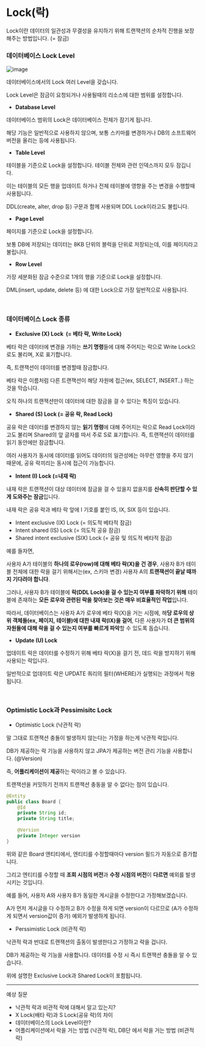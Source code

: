 # Lock(락)

Lock이란 데이터의 일관성과 무결성을 유지하기 위해 트랜잭션의 순차적 진행을 보장해주는 방법입니다. (= 잠금)

### **데이터베이스 Lock Level**

![image](https://img1.daumcdn.net/thumb/R1280x0/?scode=mtistory2&fname=https%3A%2F%2Fblog.kakaocdn.net%2Fdn%2FqvPPr%2FbtrBwtAdARb%2FIQ8IwKSxwR3QXpyscKZ1HK%2Fimg.png)

데이터베이스에서의 Lock 여러 Level을 갖습니다.

Lock Level은 잠금이 요청되거나 사용될때의 리소스에 대한 범위를 설정합니다.

-   **Database Level**

데이터베이스 범위의 Lock은 데이터베이스 전체가 잠기게 됩니다.

해당 기능은 일반적으로 사용하지 않으며, 보통 스키마를 변경하거나 DB의 소프트웨어 버전을 올리는 등에 사용됩니다.

-   **Table Level**

테이블을 기준으로 Lock을 설정합니다. 테이블 전체와 관련 인덱스까지 모두 잠깁니다.  

이는 테이블의 모든 행을 업데이트 하거나 전체 테이블에 영향을 주는 변경을 수행할때 사용됩니다. 

DDL(create, alter, drop 등) 구문과 함께 사용되며 DDL Lock이라고도 불립니다.

-   **Page Level**

페이지를 기준으로 Lock을 설정합니다. 

보통 DB에 저장되는 데이터는 8KB 단위의 블럭을 단위로 저장되는데, 이를 페이지라고 불립니다.

-   **Row Level**

가장 세분화된 잠금 수준으로 1개의 행을 기준으로 Lock을 설정합니다.

DML(insert, update, delete 등) 에 대한 Lock으로 가장 일반적으로 사용됩니다. 

<br>

### **데이터베이스 Lock 종류**

-   **Exclusive (X) Lock  (= 베타 락, Write Lock)** 

베타 락은 데이터에 변경을 가하는 **쓰기 명령**들에 대해 주어지는 락으로 Write Lock으로도 불리며, X로 표기합니다.

즉, 트랜잭션이 데이터를 변경할때 잠금합니다.

베타 락은 이름처럼 다른 트랜잭션이 해당 자원에 접근(ex, SELECT, INSERT..) 하는 것을 막습니다.

오직 하나의 트랜잭션만이 데이터에 대한 잠금을 걸 수 있다는 특징이 있습니다.

-   **Shared (S) Lock (= 공유 락, Read Lock)**

공유 락은 데이터를 변경하지 않는 **읽기 명령**에 대해 주어지는 락으로 Read Lock이라고도 불리며 Shared의 앞 글자를 따서 주로 S로 표기합니다. 즉, 트랜잭션이 데이터를 읽기 동안에만 잠금합니다.

여러 사용자가 동시에 데이터를 읽어도 데이터의 일관성에는 아무런 영향을 주지 않기 때문에, 공유 락끼리는 동시에 접근이 가능합니다.

-   **Intent (I) Lock (=내재 락)**

내재 락은 트랜잭션이 대상 데이터에 잠금을 걸 수 있을지 없을지를 **신속히 판단할 수 있게 도와주는 잠금**입니다.

내재 락은 공유 락과 베타 락 앞에 I 기호를 붙인 IS, IX, SIX 등이 있습니다.

-   Intent exclusive (IX) Lock (= 의도적 베타적 잠금) 
-   Intent shared (IS) Lock (= 의도적 공유 잠금)
-   Shared intent exclusive (SIX) Lock (= 공유 및 의도적 베타적 잠금)

예를 들자면,

사용자 A가 테이블의 **하나의 로우(row)에 대해 베타 락(X)을 건 경우**, 사용자 B가 테이블 전체에 대한 락을 걸기 위해서는(ex, 스키마 변경) 사용자 A의 **트랜잭션이 끝날 때까지 기다려야 합니다**.

그러나, 사용자 B가 테이블에 **락(DDL Lock)을 걸 수 있는지 여부를 파악하기 위해** 테이블에 존재하는 **모든 로우와 관련된 락을 찾아보는 것은 매우 비효율적인 작업**입니다.

따라서, 데이터베이스는 사용자 A가 로우에 베타 락(X)을 거는 시점에, 해**당 로우의 상위 객체들(ex, 페이지, 테이블)에 대한 내재 락(IX)을 걸어**, 다른 사용자가 **더 큰 범위의 자원들에 대해 락을 걸 수 있는지 여부를 빠르게 파악**할 수 있도록 돕습니다.

-   **Update (U) Lock**

업데이트 락은 데이터를 수정하기 위해 베타 락(X)을 걸기 전, 데드 락을 방지하기 위해 사용되는 락입니다.

일반적으로 업데이트 락은 UPDATE 쿼리의 필터(WHERE)가 실행되는 과정에서 적용됩니다.

<br>

### **Optimistic Lock과 Pessimisitc Lock**

-   Optimistic Lock (낙관적 락)

말 그대로 트랜잭션 충돌이 발생하지 않는다는 가정을 하는게 낙관적 락입니다.

DB가 제공하는 락 기능을 사용하지 않고 JPA가 제공하는 버전 관리 기능을 사용합니다. (@Version)

즉, **어플리케이션이 제공**하는 락이라고 볼 수 있습니다.

트랜잭션을 커밋하기 전까지 트랜잭션 충동을 알 수 없다는 점이 있습니다.

```java
@Entity
public class Board {
    @Id
    private String id;
    private String title;
    
    @Version
    private Integer version
}
```

위와 같은 Board 엔티티에서, 엔티티를 수정할때마다 version 필드가 자동으로 증가합니다.

그리고 엔티티를 수정할 때 **조회 시점의 버전**과 **수정 시점의 버전**이 **다르면** 예외를 발생시키는 것입니다.

예를 들어, 사용자 A와 사용자 B가 동일한 게시글을 수정한다고 가정해보겠습니다.

A가 먼저 게시글을 다 수정하고 B가 수정을 하게 되면 version이 다르므로 (A가 수정하게 되면서 version값이 증가) 예외가 발생하게 됩니다.

-   Perssimistic Lock (비관적 락)

낙관적 락과 반대로 트랜잭션의 출동이 발생한다고 가정하고 락을 겁니다.

DB가 제공하는 락 기능을 사용합니다. 데이터를 수정 시 즉시 트랜잭션 충돌을 알 수 있습니다.

위에 설명한 Exclusive Lock과 Shared Lock이 포함됩니다.

---

예상 질문

-   낙관적 락과 비관적 락에 대해서 알고 있는지?
-   X Lock(배타 락)과 S Lock(공유 락)의 차이
-   데이터베이스의 Lock Level이란?
-   어플리케이션에서 락을 거는 방법 (낙관적 락), DB단 에서 락을 거는 방법 (비관적 락)